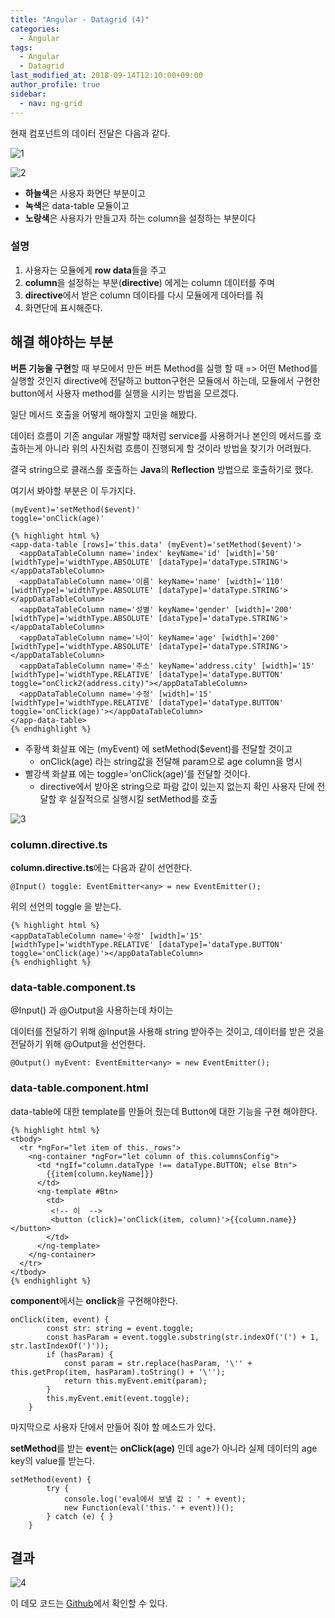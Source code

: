 ```yaml
---
title: "Angular - Datagrid (4)"
categories: 
  - Angular
tags:
  - Angular
  - Datagrid
last_modified_at: 2018-09-14T12:10:00+09:00
author_profile: true
sidebar:
  - nav: ng-grid
---
```

현재 컴포넌트의 데이터 전달은 다음과 같다.

![1](/assets/img/posts/angular/datagrid/4/1.png)


![2](/assets/img/posts/angular/datagrid/4/2.png)

- **하늘색**은 사용자 화면단 부분이고
- **녹색**은 data-table 모듈이고
- **노랑색**은 사용자가 만들고자 하는 column을 설정하는 부분이다

### 설명
1. 사용자는 모듈에게 **row data**들을 주고
2. **column**을 설정하는 부분(**directive**) 에게는 column 데이터를 주며
3. **directive**에서 받은 column 데이타를 다시 모듈에게 데아터를 줘
4. 화면단에 표시해준다.



## 해결 해야하는 부분

**버튼 기능을 구현**할 때 부모에서 만든 버튼 Method를 실행 할 때 
=> 어떤 Method를 실행할 것인지 directive에 전달하고 button구현은 모듈에서 하는데,
    모듈에서 구현한 button에서 사용자 method를 실행을 시키는 방법을 모르겠다.

일단  메서드 호출을 어떻게 해야할지 고민을 해봤다.

데이터 흐름이 기존 angular 개발할 때처럼 service를 사용하거나 본인의 메서드를 호출하는게 아니라 위의 사진처럼 흐름이 진행되게 할 것이라 방법을 찾기가 어려웠다.

결국 string으로 클래스를 호출하는 **Java**의 **Reflection** 방법으로 호출하기로 했다.

여기서 봐야할 부분은 이 두가지다.

    (myEvent)='setMethod($event)'
    toggle='onClick(age)'

    {% highlight html %}
    <app-data-table [rows]='this.data' (myEvent)='setMethod($event)'>
      <appDataTableColumn name='index' keyName='id' [width]='50' [widthType]='widthType.ABSOLUTE' [dataType]='dataType.STRING'></appDataTableColumn>
      <appDataTableColumn name='이름' keyName='name' [width]='110' [widthType]='widthType.ABSOLUTE' [dataType]='dataType.STRING'></appDataTableColumn>
      <appDataTableColumn name='성별' keyName='gender' [width]='200' [widthType]='widthType.ABSOLUTE' [dataType]='dataType.STRING'></appDataTableColumn>
      <appDataTableColumn name='나이' keyName='age' [width]='200' [widthType]='widthType.ABSOLUTE' [dataType]='dataType.STRING'></appDataTableColumn>
      <appDataTableColumn name='주소' keyName='address.city' [width]='15' [widthType]='widthType.RELATIVE' [dataType]='dataType.BUTTON' toggle="onClick2(address.city)"></appDataTableColumn>
      <appDataTableColumn name='수정' [width]='15' [widthType]='widthType.RELATIVE' [dataType]='dataType.BUTTON' toggle='onClick(age)'></appDataTableColumn>
    </app-data-table>    
    {% endhighlight %}

- 주황색 화살표 에는 (myEvent) 에 setMethod($event)를 전달할 것이고
  - onClick(age) 라는 string값을 전달해 param으로 age column을 명시
- 빨강색 화살표 에는 toggle='onClick(age)'를 전달할 것이다.
  - directive에서 받아온 string으로 파람 값이 있는지 없는지 확인 사용자 단에 전달할 후 실질적으로 실행시킬 setMethod를 호출 

![3](/assets/img/posts/angular/datagrid/4/3.png)

### column.directive.ts

**column.directive.ts**에는 다음과 같이 선언한다.

    @Input() toggle: EventEmitter<any> = new EventEmitter();

위의 선언의 toggle 을 받는다.

    {% highlight html %}   
    <appDataTableColumn name='수정' [width]='15' [widthType]='widthType.RELATIVE' [dataType]='dataType.BUTTON' toggle='onClick(age)'></appDataTableColumn>
    {% endhighlight %}

### data-table.component.ts

@Input() 과 @Output을 사용하는데 차이는 

데이터를 전달하기 위해 @Input을 사용해 string 받아주는 것이고, 데이터를 받은 것을 전달하기 위해 @Output을 선언한다.

    @Output() myEvent: EventEmitter<any> = new EventEmitter();


### data-table.component.html

data-table에 대한 template를 만들어 줬는데 Button에 대한 기능을 구현 해야한다.
 
    {% highlight html %}
    <tbody>
      <tr *ngFor="let item of this._rows">
        <ng-container *ngFor="let column of this.columnsConfig">
          <td *ngIf="column.dataType !== dataType.BUTTON; else Btn">
            {{item[column.keyName]}}
          </td>
          <ng-template #Btn>
            <td>
             <!-- 이  -->
             <button (click)='onClick(item, column)'>{{column.name}}</button>
            </td>
          </ng-template>
        </ng-container>
      </tr>
    </tbody>
    {% endhighlight %}

**component**에서는 **onclick**을 구현해야한다.

    onClick(item, event) {
            const str: string = event.toggle;
            const hasParam = event.toggle.substring(str.indexOf('(') + 1, str.lastIndexOf(')'));
            if (hasParam) {
                const param = str.replace(hasParam, '\'' + this.getProp(item, hasParam).toString() + '\'');
                return this.myEvent.emit(param);
            }
            this.myEvent.emit(event.toggle);
        }

마지막으로 사용자 단에서 만들어 줘야 할 메소드가 있다.

**setMethod**를 받는 **event**는 **onClick(age)** 인데 age가 아니라 실제 데이터의 age key의 value를 받는다.

    setMethod(event) {
            try {
                console.log('eval에서 보낼 값 : ' + event);
                new Function(eval('this.' + event))();
            } catch (e) { }
        }

## 결과

![4](/assets/img/posts/angular/datagrid/4/4.png)


이 데모 코드는 [Github](https://github.com/zlcjfalsvk/custom-gird-module)에서 확인할 수 있다.